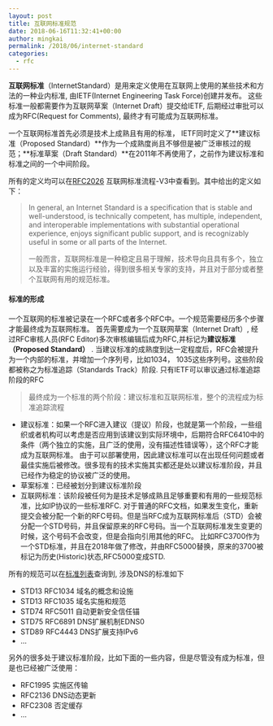 ```yaml
---
layout: post
title: 互联网标准规范
date: 2018-06-16T11:32:41+00:00
author: mingkai
permalink: /2018/06/internet-standard
categories:
  - rfc
---
```


**互联网标准**（InternetStandard）是用来定义使用在互联网上使用的某些技术和方法的一种业内标准, 由IETF(Internet Engineering Task Force)创建并发布。 这些标准一般都需要作为互联网草案（Internet Draft）提交给IETF, 后期经过审批可以成为RFC(Request for Comments), 最终才有可能成为互联网标准。

一个互联网标准首先必须是技术上成熟且有用的标准， IETF同时定义了**建议标准（Proposed Standard）**作为一个成熟度尚且不够但是被广泛审核过的规范；**标准草案（Draft Standard）**在2011年不再使用了，之前作为建议标准和标准之间的一个中间阶段。

所有的定义均可以在[RFC2026](https://tools.ietf.org/html/rfc2026) 互联网标准流程-V3中查看到。其中给出的定义如下：

> In general, an Internet Standard is a specification that is stable and well-understood, is technically competent, has multiple, independent, and interoperable implementations with substantial operational experience, enjoys significant public support, and is recognizably useful in some or all parts of the Internet.
>
> 一般而言，互联网标准是一种稳定且易于理解，技术导向且具有多个，独立以及丰富的实施运行经验，得到很多相关专家的支持，并且对于部分或者整个互联网有用的规范标准。



#### 标准的形成

一个互联网的标准被记录在一个RFC或者多个RFC中。一个规范需要经历多个步骤才能最终成为互联网标准。 首先需要成为一个互联网草案（Internet Draft）, 经过RFC审核人员(RFC Editor)多次审核编辑后成为RFC,并标记为**建议标准（Proposed Standard）** . 当建议标准的成熟度到达一定程度后，RFC会被提升为一个内部的标准，并增加一个序列号，比如1034， 1035这些序列号。这些阶段都被称之为标准追踪（Standards Track）阶段. 只有IETF可以审议通过标准追踪阶段的RFC

> 最终成为一个标准的两个阶段：建议标准和互联网标准，整个的流程成为标准追踪流程

- 建议标准：如果一个RFC进入建议（提议）阶段，也就是第一个阶段，一些组织或者机构可以考虑是否应用到该建议到实际环境中，后期符合RFC6410中的条件（两个独立的实施，且广泛的使用，没有描述性错误等），这个RFC才能成为互联网标准。 由于可以部署使用，因此建议标准可以在出现任何问题或者最佳实施后被修改。很多现有的技术实施其实都还是处以建议标准阶段，并且已经作为稳定的协议被广泛的使用。
- 草案标准：已经被划分到建议标准阶段
- 互联网标准：该阶段被任何为是技术足够成熟且足够重要和有用的一些规范标准，比如IP协议的一些标准RFC. 对于普通的RFC文档，如果发生变化，重新提交会被分配一个新的RFC号码。但是当RFC成为互联网标准后（STD）会被分配一个STD号码，并且保留原来的RFC号码。当一个互联网标准发生变更的时候，这个号码不会改变，但是会指向引用其他的RFC。 比如RFC3700作为一个STD标准，并且在2018年做了修改，并由RFC5000替换，原来的3700被标记为历史(Historic)状态,RFC5000变成STD.



所有的规范可以在[标准列表](https://www.rfc-editor.org/standards)查询到, 涉及DNS的标准如下

- STD13 RFC1034  域名的概念和设施
- STD13 RFC1035  域名实施和规范
- STD74 RFC5011 自动更新安全信任锚
- STD75 RFC6891 DNS扩展机制EDNS0
- STD89 RFC4443 DNS扩展支持IPv6
- ... 

另外的很多处于建议标准阶段，比如下面的一些内容，但是尽管没有成为标准，但是也已经被广泛使用：

- RFC1995 实施区传输
- RFC2136 DNS动态更新
- RFC2308 否定缓存
- ...

